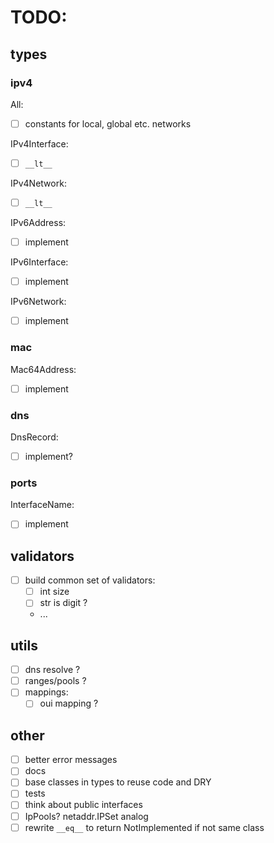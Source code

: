 # TODO:

## types

### ipv4

All:

- [ ] constants for local, global etc. networks

IPv4Interface:

- [ ] `__lt__`

IPv4Network:

- [ ] `__lt__`

IPv6Address:

- [ ] implement

IPv6Interface:

- [ ] implement

IPv6Network:

- [ ] implement

### mac

Mac64Address:

- [ ] implement

### dns

DnsRecord:

- [ ] implement?

### ports

InterfaceName:

- [ ] implement

## validators

- [ ] build common set of validators:
  - [ ] int size
  - [ ] str is digit ?
  - ...

## utils

- [ ] dns resolve ?
- [ ] ranges/pools ?
- [ ] mappings:
  - [ ] oui mapping ?

## other

- [ ] better error messages
- [ ] docs
- [ ] base classes in types to reuse code and DRY
- [ ] tests
- [ ] think about public interfaces
- [ ] IpPools? netaddr.IPSet analog
- [ ] rewrite `__eq__` to return NotImplemented if not same class

